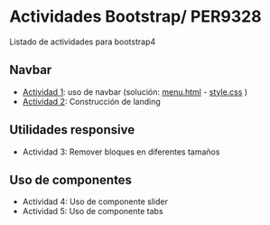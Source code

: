 # Actividades Bootstrap/ PER9328

Listado de actividades para bootstrap4

## Navbar
* [Actividad 1](actividad1.md): uso de navbar (solución: [menu.html](https://pastebin.com/6SCJFdnh) - [style.css](https://pastebin.com/3UyuAU1t) )
* [Actividad 2](actividad2.md): Construcción de landing

## Utilidades responsive
* Actividad 3: Remover bloques en diferentes tamaños

## Uso de componentes
* Actividad 4: Uso de componente slider
* Actividad 5: Uso de componente tabs
